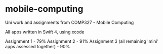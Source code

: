 # mobile-computing
Uni work and assignments from COMP327 - Mobile Computing

All apps written in Swift 4, using xcode

Assignment 1 - 79%
Assignment 2 - 91%
Assignment 3 (all remaining 'mini' apps assessed together) - 90%
